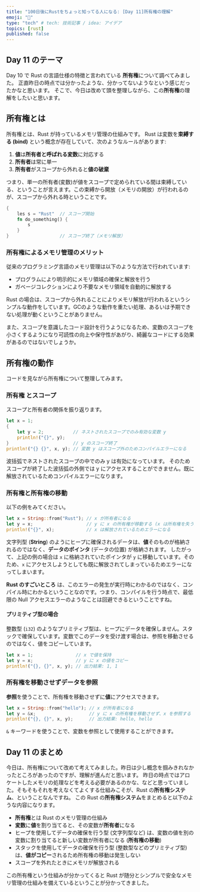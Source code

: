 ```yaml
---
title: "100日後にRustをちょっと知ってる人になる: [Day 11]所有権の理解"
emoji: "🦀"
type: "tech" # tech: 技術記事 / idea: アイデア
topics: [rust]
published: false
---
```

## Day 11 のテーマ

Day 10 で Rust の言語仕様の特徴と言われている **所有権**について調べてみました。
正直昨日の時点では分かったような、分かってないようなという感じだったかなと思います。
そこで、今日は改めて頭を整理しながら、この**所有権**の理解をしたいと思います。

## 所有権とは

所有権とは、Rust が持っているメモリ管理の仕組みです。
Rust は変数を**束縛する (bind)** という概念が存在していて、次のようなルールがあります:

1. **値**は**所有者と呼ばれる変数**に対応する
2. **所有者**は常に単一
3. **所有者**がスコープから外れると**値の破棄**

つまり、単一の所有者(変数)が値をスコープで定められている間は束縛している、ということが言えます。この束縛から開放（メモリの開放）が行われるのが、スコープから外れる時ということです。

```rust
{
    les s = "Rust"  // スコープ開始
    fn do_something() {
        s
    }
}                   // スコープ終了（メモリ解放）
```

### 所有権によるメモリ管理のメリット

従来のプログラミング言語のメモリ管理は以下のような方法で行われています:

- プログラムにより明示的にメモリ領域の確保と解放を行う
- ガベージコレクションにより不要なメモリ領域を自動的に解放する

Rust の場合は、スコープから外れることによりメモリ解放が行われるというシンプルな動作をしています。GCのような動作を重たい処理、あるいは予期できない処理が動くということがありません。

また、スコープを意識したコード設計を行うようになるため、変数のスコープを小さくするようになり可読性の向上や保守性があがり、綺麗なコードにする効果があるのではないでしょうか。

## 所有権の動作

コードを見ながら所有権について整理してみます。

### 所有権 とスコープ

スコープと所有者の関係を振り返ります。

```rust
let x = 1;
{
    let y = 2;           // ネストされたスコープでのみ有効な変数 y
    println!("{}", y);
}                        // y のスコープ終了
println!("{} {}", x, y); // 変数 y はスコープ外のためコンパイルエラーになる
```

波括弧でネストされたスコープの中でのみ y は有効になっています。
そのためスコープが終了した波括弧の外側では y にアクセスすることができません。既に解放されているためコンパイルエラーになります。

### 所有権と所有権の移動

以下の例をみてください。

```rust
let x = String::from("Rust"); // x が所有者になる
let y = x;                    // y に x の所有権が移動する (x は所有権を失う)
println!("{}", x);            // x は解放されているためエラーになる
```

文字列型 (**String**) のようにヒープに確保されるデータは、**値**そのものが格納されるのではなく、**データのポインタ** (データの位置) が格納されます。
したがって、上記の例の場合は `x` に格納されていたポインタが `y` に移動しています。そのため、`x` にアクセスしようとしても既に解放されてしまっているためエラーになってしまいます。

**Rust のすごいところ** は、このエラーの発生が実行時にわかるのではなく、コンパイル時にわかるということなのです。つまり、コンパイルを行う時点で、最低限の Null アクセスエラーのようなことは回避できるということですね。

#### プリミティブ型の場合

整数型 (`i32`) のようなプリミティブ型は、ヒープにデータを確保しません。スタックで確保しています。変数でこのデータを受け渡す場合は、参照を移動させるのではなく、値をコピーしています。

```rust
let x = 1;                // x で値を保持
let y = x;                // y に x の値をコピー
println!("{}, {}", x, y); // 出力結果: 1, 1
```

### 所有権を移動させずデータを参照

**参照**を使うことで、所有権を移動させずに**値**にアクセスできます。

```rust
let x = String::from("hello"); // x が所有者になる
let y = &x;                    // y に x の所有権を移動させず、x を参照する
println!("{}, {}", x, y);      // 出力結果: hello, hello
```

`&` キーワードを使うことで、変数を参照として使用することができます。

## Day 11 のまとめ

今日は、所有権について改めて考えてみました。昨日は少し概念を掴みきれなかったところがあったのですが、理解が進んだと思います。
昨日の時点ではアロケートしたメモリの処理などを考える必要があるのかな、などと思っていました。そもそもそれを考えなくてよくする仕組みこそが、Rust の**所有権システム**、ということなんですね。
この Rust の**所有権システム**をまとめると以下のような内容になります。

- **所有権**とは Rust のメモリ管理の仕組み
- **変数**に**値**を割り当てると、その変数が**所有者**になる
- ヒープを使用してデータの確保を行う型 (文字列型など) は、変数の値を別の変数に割り当てると新しい変数が所有者になる (**所有権の移動**)
- スタックを使用してデータの確保を行う型 (整数型などのプリミティブ型) は、**値がコピー**されるため所有権の移動は発生しない
- スコープを外れたときにメモリが解放される

この所有権という仕組みが分かってくると Rust が随分とシンプルで安全なメモリ管理の仕組みを備えているということが分かってきました。
